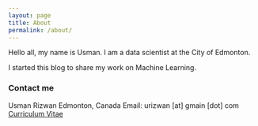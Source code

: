 ```yaml
---
layout: page
title: About
permalink: /about/
---
```


Hello all, my name is Usman. I am a data scientist at the City of Edmonton.

I started this blog to share my work on Machine Learning.

### Contact me
Usman Rizwan
Edmonton, Canada
Email: urizwan [at] gmain [dot] com
[Curriculum Vitae](https://usmanr149.github.io/usmanrizwands/)
